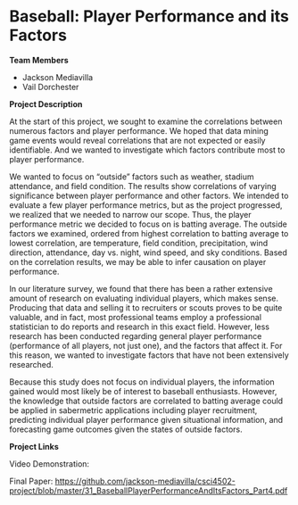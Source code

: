 # Baseball: Player Performance and its Factors

**Team Members**
* Jackson Mediavilla
* Vail Dorchester

**Project Description**

At the start of this project, we sought to examine the correlations between numerous factors and player performance. We hoped that data mining game events would reveal correlations that are not expected or easily identifiable. And we wanted to investigate which factors contribute most to player performance.

We wanted to focus on “outside” factors such as weather, stadium attendance, and field condition. The results show correlations of varying significance between player performance and other factors. We intended to evaluate a few player performance metrics, but as the project progressed, we realized that we needed to narrow our scope. Thus, the player performance metric we decided to focus on is batting average. The outside factors we examined, ordered from highest correlation to batting average to lowest correlation, are temperature, field condition, precipitation, wind direction, attendance, day vs. night, wind speed, and sky conditions. Based on the correlation results, we may be able to infer causation on player performance. 

In our literature survey, we found that there has been a rather extensive amount of research on evaluating individual players, which makes sense. Producing that data and selling it to recruiters or scouts proves to be quite valuable, and in fact, most professional teams employ a professional statistician to do reports and research in this exact field. However, less research has been conducted regarding general player performance (performance of all players, not just one), and the factors that affect it. For this reason, we wanted to investigate factors that have not been extensively researched. 

Because this study does not focus on individual players, the information gained would most likely be of interest to baseball enthusiasts. However, the knowledge that outside factors are correlated to batting average could be applied in sabermetric applications including player recruitment, predicting individual player performance given situational information, and forecasting game outcomes given the states of outside factors.

**Project Links**

Video Demonstration:

Final Paper: https://github.com/jackson-mediavilla/csci4502-project/blob/master/31_BaseballPlayerPerformanceAndItsFactors_Part4.pdf
